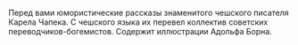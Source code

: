 <!--2017-01-28 10:46:46-->
Перед вами юмористические рассказы знаменитого чешского писателя Карела Чапека. С чешского языка их перевел коллектив советских переводчиков-богемистов. Содержит иллюстрации Адольфа Борна.